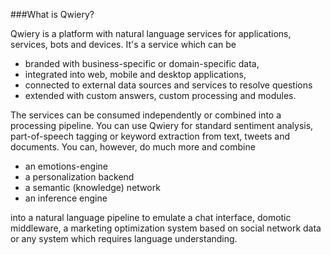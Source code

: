 ###What is Qwiery?

Qwiery is a platform with natural language services for applications, services, bots and devices. It's a service which can be

- branded with business-specific or domain-specific data,
- integrated into web, mobile and desktop applications,
- connected to external data sources and services to resolve questions
- extended with custom answers, custom processing and modules.

The services can be consumed independently or combined into a processing pipeline. You can use Qwiery for standard sentiment analysis, part-of-speech tagging or keyword extraction from text, tweets and documents. You can, however, do much more and combine

- an emotions-engine
- a personalization backend
- a semantic (knowledge) network
- an inference engine

into a natural language pipeline to emulate a chat interface, domotic middleware, a marketing optimization system based on social network data or any system which requires language understanding.
 

